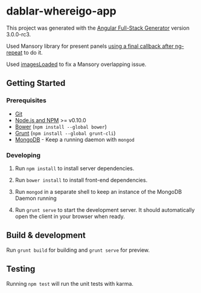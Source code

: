 # dablar-whereigo-app

This project was generated with the [Angular Full-Stack Generator](https://github.com/DaftMonk/generator-angular-fullstack) version 3.0.0-rc3.

Used Mansory library for present panels [using a final callback after ng-repeat](http://www.nodewiz.biz/angular-js-final-callback-after-ng-repeat/) to do it.

Used [imagesLoaded](http://imagesloaded.desandro.com/) to fix a Mansory overlapping issue.

## Getting Started

### Prerequisites

- [Git](https://git-scm.com/)
- [Node.js and NPM](nodejs.org) >= v0.10.0
- [Bower](bower.io) (`npm install --global bower`)
- [Grunt](http://gruntjs.com/) (`npm install --global grunt-cli`)
- [MongoDB](https://www.mongodb.org/) - Keep a running daemon with `mongod`

### Developing

1. Run `npm install` to install server dependencies.

2. Run `bower install` to install front-end dependencies.

3. Run `mongod` in a separate shell to keep an instance of the MongoDB Daemon running

4. Run `grunt serve` to start the development server. It should automatically open the client in your browser when ready.

## Build & development

Run `grunt build` for building and `grunt serve` for preview.

## Testing

Running `npm test` will run the unit tests with karma.
